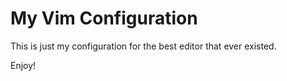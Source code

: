 My Vim Configuration
===========

This is just my configuration for the best editor that ever existed.

Enjoy!
